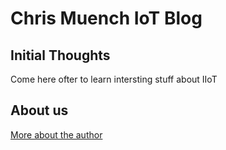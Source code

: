 # Chris Muench IoT Blog

## Initial Thoughts

Come here ofter to learn intersting stuff about IIoT

## About us
[More about the author](about.md)
